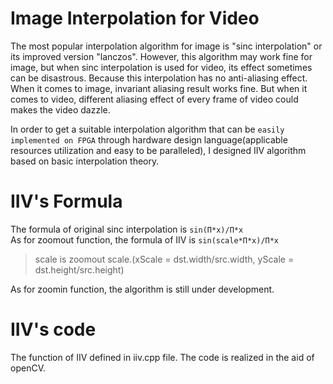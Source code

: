 # Image Interpolation for Video
The most popular interpolation algorithm for image is "sinc interpolation" or its improved version "lanczos". However, this algorithm may work fine for image, but when sinc interpolation is used for video, its effect sometimes can be disastrous. Because this interpolation has no anti-aliasing effect. When it comes to image, invariant aliasing result works fine. But when it comes to video, different aliasing effect of every frame of video could makes the video dazzle.  
  
In order to get a suitable interpolation algorithm that can be `easily implemented on FPGA` through hardware design language(applicable resources utilization and easy to be paralleled), I designed IIV algorithm based on basic interpolation theory.  

  
# IIV's Formula
The formula of original sinc interpolation is `sin(Π*x)/Π*x`  
As for zoomout function, the formula of IIV is `sin(scale*Π*x)/Π*x`  
>scale is zoomout scale.(xScale = dst.width/src.width, yScale = dst.height/src.height)  
  
As for zoomin function, the algorithm is still under development.

# IIV's code
The function of IIV defined in iiv.cpp file.
The code is realized in the aid of openCV.
